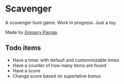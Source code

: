 # Scavenger

A scavenger hunt game. Work in progress. Just a toy.

Made by [Gregory Paciga](https://gerg.dev).

## Todo items

- Have a timer with default and custommizable times
- Have a counter of how many items are found
- Have a score
- Change score based on superlative bonus
